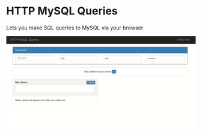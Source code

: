 # HTTP MySQL Queries
Lets you make SQL queries to MySQL via your browser

![Demo](https://raw.githubusercontent.com/rishavanand/http-mysql-queries/master/gif/http-mysql-queries.gif "Demo")

